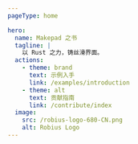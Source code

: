 ```yaml
---
pageType: home

hero:
  name: Makepad 之书
  tagline: |
    以 Rust 之力，铸丝滑界面。
  actions:
    - theme: brand
      text: 示例入手
      link: /examples/introduction
    - theme: alt
      text: 贡献指南
      link: /contribute/index
  image:
    src: /robius-logo-680-CN.png
    alt: Robius Logo
---
```

